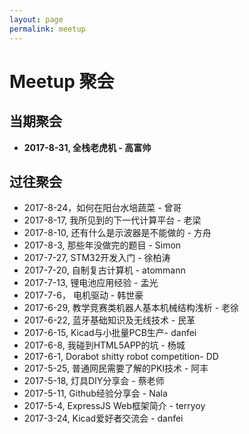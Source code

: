 ```yaml
---
layout: page
permalink: meetup
---
```


# Meetup 聚会


## 当期聚会

 * **2017-8-31, 全栈老虎机 - 高富帅**

## 过往聚会


 * 2017-8-24，如何在阳台水培蔬菜 - 曾哥
 * 2017-8-17, 我所见到的下一代计算平台 - 老梁
 * 2017-8-10, 还有什么是示波器是不能做的 - 方舟
 * 2017-8-3, 那些年没做完的题目 - Simon
 * 2017-7-27, STM32开发入门 - 徐柏涛
 * 2017-7-20, 自制复古计算机 - atommann
 * 2017-7-13, 锂电池应用经验 - 孟光
 * 2017-7-6， 电机驱动 - 韩世豪
 * 2017-6-29, 教学竞赛类机器人基本机械结构浅析 - 老徐
 * 2017-6-22, 蓝牙基础知识及无线技术 - 民革
 * 2017-6-15, Kicad与小批量PCB生产- danfei
 * 2017-6-8, 我碰到HTML5APP的坑 - 杨城
 * 2017-6-1, Dorabot shitty robot competition- DD
 * 2017-5-25, 普通网民需要了解的PKI技术 - 阿丰
 * 2017-5-18, 灯具DIY分享会 - 蔡老师
 * 2017-5-11, Github经验分享会 - Nala
 * 2017-5-4, ExpressJS Web框架简介 - terryoy
 * 2017-3-24, Kicad爱好者交流会 - danfei
